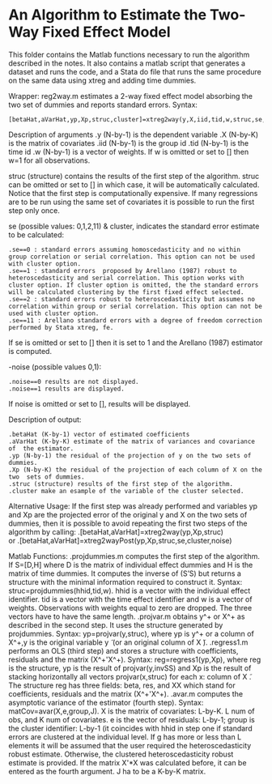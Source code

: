 # An Algorithm to Estimate the Two-Way Fixed Effect Model

This folder contains the Matlab functions necessary to run the algorithm described in the notes. It also contains a matlab script that generates a dataset and runs the code, and a Stata do file that runs the same procedure on the same data using xtreg and adding time dummies.

Wrapper:
reg2way.m estimates a 2-way fixed effect model absorbing the two set of dummies and reports standard errors. Syntax:
```
[betaHat,aVarHat,yp,Xp,struc,cluster]=xtreg2way(y,X,iid,tid,w,struc,se,cluster,noise)
```
Description of arguments
.y (N-by-1) is the dependent variable
.X (N-by-K) is the matrix of covariates
.iid (N-by-1) is the group id
.tid (N-by-1) is the time id
.w (N-by-1) is a vector of weights. If w is omitted or set to [] then w=1 for all observations.

struc (structure) contains the results of the first step of the  algorithm. struc can be omitted or set to [] in which case, it will be automatically calculated. Notice that the first step is computationally expensive. If many regressions are to be run using the same set of covariates it is possible to run the first step only once. 

se (possible values: 0,1,2,11) & cluster, indicates the standard error estimate to be calculated:
```
.se==0 : standard errors assuming homoscedasticity and no within  group correlation or serial correlation. This option can not be used with cluster option.
.se==1 : standard errors  proposed by Arellano (1987) robust to heteroscedasticity and serial correlation. This option works with cluster option. If cluster option is omitted, the the standard errors will be calculated clustering by the first fixed effect selected. 
.se==2 : standard errors robust to heteroscedasticity but assumes no correlation within group or serial correlation. This option can not be used with cluster option.
.se==11 : Arellano standard errors with a degree of freedom correction performed by Stata xtreg, fe. 
```
If se is omitted or set to [] then it is set to 1 and the Arellano (1987) estimator is computed.  

-noise (possible values 0,1):
```
.noise==0 results are not displayed. 
.noise==1 results are displayed. 
```
If noise is omitted or set to [],  results will be displayed.

Description of output:
```
.betaHat (K-by-1) vector of estimated coefficients
.aVarHat (K-by-K) estimate of the matrix of variances and covariance of  the estimator.
.yp (N-by-1) the residual of the projection of y on the two sets of  dummies.
.Xp (N-by-K) the residual of the projection of each column of X on the two  sets of dummies.
.struc (structure) results of the first step of the algorithm.
.cluster make an esample of the variable of the cluster selected. 
```

Alternative Usage:
If the first step was already performed and variables yp and Xp are  the projected error of the original y and X on the two sets of  dummies, then it is possible to avoid repeating the first two steps of the algorithm by calling:
.[betaHat,aVarHat]=xtreg2way(yp,Xp,struc)  
or
.[betaHat,aVarHat]=xtreg2wayPost(yp,Xp,struc,se,cluster,noise)

Matlab Functions:
.projdummies.m computes the first step of the algorithm. If S=[D,H] where D is the matrix of individual effect dummies and H is the matrix of time dummies. It computes the inverse of (S’S) but returns a structure with the minimal information required to construct it. Syntax: struc=projdummies(hhid,tid,w). hhid is a vector with the individual effect identifier. tid is a vector with the time effect identifier and w is a vector of weights. Observations with weights equal to zero are dropped. The three vectors have to have the same length. 
.projvar.m obtains y^+  or X^+ as described in the second step. It uses the structure generated by projdummies. Syntax: yp=projvar(y,struc), where yp is y^+  or a column of X^+,y is the original variable y ̃ (or an original column of X ̃). 
.regress1.m performs an OLS (third step) and stores a structure with coefficients, residuals and the matrix (X^+'X^+). Syntax: reg=regress1(yp,Xp), where reg is the structure, yp is the result of projvar(y,invSS) and Xp is the result of stacking horizontally all vectors projvar(x,struc) for each x: column of X ̃. The structure reg has three fields: beta, res, and XX which stand for coefficients, residuals and the matrix (X^+'X^+).
.avar.m computes the asymptotic variance of the estimator (fourth step). Syntax: matCov=avar(X,e,group,J). X is the matrix of covariates: L-by-K. L num of obs, and K num of covariates. e is the vector of residuals: L-by-1; group is the cluster identifier: L-by-1 (it coincides with hhid in step one if standard errors are clustered at the individual level. If g has more or less than L elements it will be assumed that the user required the heteroscedasticity robust estimate. Otherwise, the clustered heteroscedasticity robust estimate is provided. If the matrix X'*X was calculated before, it can be entered as the fourth argument. J ha to be a K-by-K matrix.


